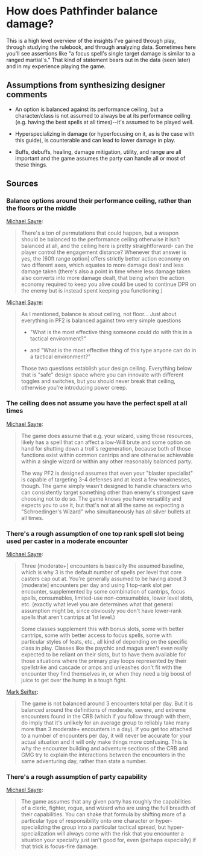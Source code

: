 # How does Pathfinder balance damage?

This is a high level overview of the insights I've gained through play, through studying the rulebook, and through analyzing data. Sometimes here you'll see assertions like "a focus spell's single target damage is similar to a ranged martial's." That kind of statement bears out in the data (seen later) and in my experience playing the game.

## Assumptions from synthesizing designer comments

- An option is balanced against its performance ceiling, but a character/class is not assumed to always be at its performance ceiling (e.g. having the best spells at all times)--it's assumed to be played well.

- Hyperspecializing in damage (or hyperfocusing on it, as is the case with this guide), is counterable and can lead to lower damage in play.

- Buffs, debuffs, healing, damage mitigation, utility, and range are all important and the game assumes the party can handle all or most of these things.

## Sources

### Balance options around their performance ceiling, rather than the floors or the middle

[Michael Sayre](https://paizo.com/threads/rzs43kh6?Long-air-repeater#7):
> There's a ton of permutations that could happen, but a weapon should be balanced to the performance ceiling otherwise it isn't balanced at all, and the ceiling here is pretty straightforward- can the player control the engagement distance? Whenever that answer is yes, the [60ft range option] offers strictly better action economy on two different axes, which equates to more damage dealt and less damage taken (there's also a point in time where less damage taken also converts into more damage dealt, that being when the action economy required to keep you alive could be used to continue DPR on the enemy but is instead spent keeping you functioning.)

[Michael Sayre](https://paizo.com/threads/rzs43kh6?Long-air-repeater#12):
> As I mentioned, balance is about ceiling, not floor... Just about everything in PF2 is balanced against two very simple questions
>
> - "What is the most effective thing someone could do with this in a tactical environment?"
>
> - and "What is the most effective thing of this type anyone can do in a tactical environment?"
>
> Those two questions establish your design ceiling. Everything below that is "safe" design space where you can innovate with different toggles and switches, but you should never break that ceiling, otherwise you're introducing power creep.

### The ceiling does not assume you have the perfect spell at all times

[Michael Sayre](https://paizo.com/threads/rzs43vmk&page=2?Michael-Sayre-on-Casters-Balance-and-Wizards#76):
> The game does assume that e.g. your wizard, using those resources, likely has a spell that can affect a low-Will brute and some option on hand for shutting down a troll's regeneration, because both of those functions exist within common cantrips and are otherwise achievable within a single wizard or within any other reasonably balanced party.
>
> The way PF2 is designed assumes that even your "blaster specialist" is capable of targeting 3-4 defenses and at least a few weaknesses, though. The game simply wasn't designed to handle characters who can consistently target something other than enemy's strongest save choosing not to do so. The game knows you have versatility and expects you to use it, but that's not at all the same as expecting a "Schroedinger's Wizard" who simultaneously has all silver bullets at all times.

### There's a rough assumption of one top rank spell slot being used per caster in a moderate encounter

[Michael Sayre](https://paizo.com/threads/rzs43vmk&page=2?Michael-Sayre-on-Casters-Balance-and-Wizards#79):
> Three [moderate+] encounters is basically the assumed baseline, which is why 3 is the default number of spells per level that core casters cap out at. You're generally assumed to be having about 3 [moderate] encounters per day and using 1 top-rank slot per encounter, supplemented by some combination of cantrips, focus spells, consumables, limited-use non-consumables, lower level slots, etc. (exactly what level you are determines what that general assumption might be, since obviously you don't have lower-rank spells that aren't cantrips at 1st level.)
>
> Some classes supplement this with bonus slots, some with better cantrips, some with better access to focus spells, some with particular styles of feats, etc., all kind of depending on the specific class in play. Classes like the psychic and magus aren't even really expected to be reliant on their slots, but to have them available for those situations where the primary play loops represented by their spellstrike and cascade or amps and unleashes don't fit with the encounter they find themselves in, or when they need a big boost of juice to get over the hump in a tough fight.

[Mark Seifter](https://www.reddit.com/r/Pathfinder2e/comments/16g5zpf/comment/k065e07/):
> The game is not balanced around 3 encounters total per day. But it is balanced around the definitions of moderate, severe, and extreme encounters found in the CRB (which if you follow through with them, do imply that it's unlikely for an average group to reliably take many more than 3 moderate+ encounters in a day). If you get too attached to a number of encounters per day, it will never be accurate for your actual situation and it will only make things more confusing.  This is why the encounter building and adventure sections of the CRB and GMG try to explain the interactions between the encounters in the same adventuring day, rather than state a number.

### There's a rough assumption of party capability

[Michael Sayre](https://paizo.com/threads/rzs43vmk&page=2?Michael-Sayre-on-Casters-Balance-and-Wizards#79):
> The game assumes that any given party has roughly the capabilities of a cleric, fighter, rogue, and wizard who are using the full breadth of their capabilities. You can shake that formula by shifting more of a particular type of responsibility onto one character or hyper-specializing the group into a particular tactical spread, but hyper-specialization will always come with the risk that you encounter a situation your specialty just isn't good for, even (perhaps especially) if that trick is focus-fire damage.
